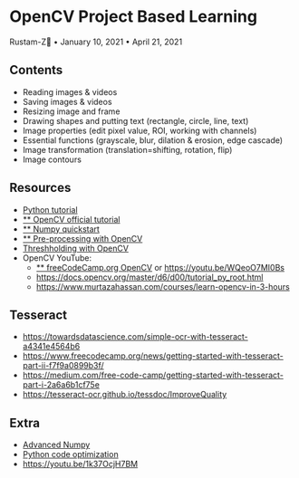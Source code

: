 # OpenCV Project Based Learning
Rustam-Z🚀 • January 10, 2021 • April 21, 2021

## Contents
- Reading images & videos
- Saving images & videos
- Resizing image and frame
- Drawing shapes and putting text (rectangle, circle, line, text)
- Image properties (edit pixel value, ROI, working with channels)
- Essential functions (grayscale, blur, dilation & erosion, edge cascade)
- Image transformation (translation=shifting, rotation, flip)
- Image contours
## Resources
- [Python tutorial](https://docs.python.org/3/tutorial/)
- [** OpenCV official tutorial](https://docs.opencv.org/master/d6/d00/tutorial_py_root.html)
- [** Numpy quickstart](https://numpy.org/devdocs/user/quickstart.html)
- [** Pre-processing with OpenCV](https://docs.opencv.org/master/d2/d96/tutorial_py_table_of_contents_imgproc.html)
- [Threshholding with OpenCV](https://docs.opencv.org/master/d7/d4d/tutorial_py_thresholding.html)
- OpenCV YouTube:
    - [** freeCodeCamp.org OpenCV](https://youtu.be/oXlwWbU8l2o) or https://youtu.be/WQeoO7MI0Bs
    - https://docs.opencv.org/master/d6/d00/tutorial_py_root.html
    - https://www.murtazahassan.com/courses/learn-opencv-in-3-hours

## Tesseract
- https://towardsdatascience.com/simple-ocr-with-tesseract-a4341e4564b6
- https://www.freecodecamp.org/news/getting-started-with-tesseract-part-ii-f7f9a0899b3f/
- https://medium.com/free-code-camp/getting-started-with-tesseract-part-i-2a6a6b1cf75e
- https://tesseract-ocr.github.io/tessdoc/ImproveQuality

## Extra
- [Advanced Numpy](http://scipy-lectures.org/advanced/advanced_numpy/index.html#advanced-numpy)
- [Python code optimization](https://wiki.python.org/moin/PythonSpeed/PerformanceTips)
- https://youtu.be/1k37OcjH7BM